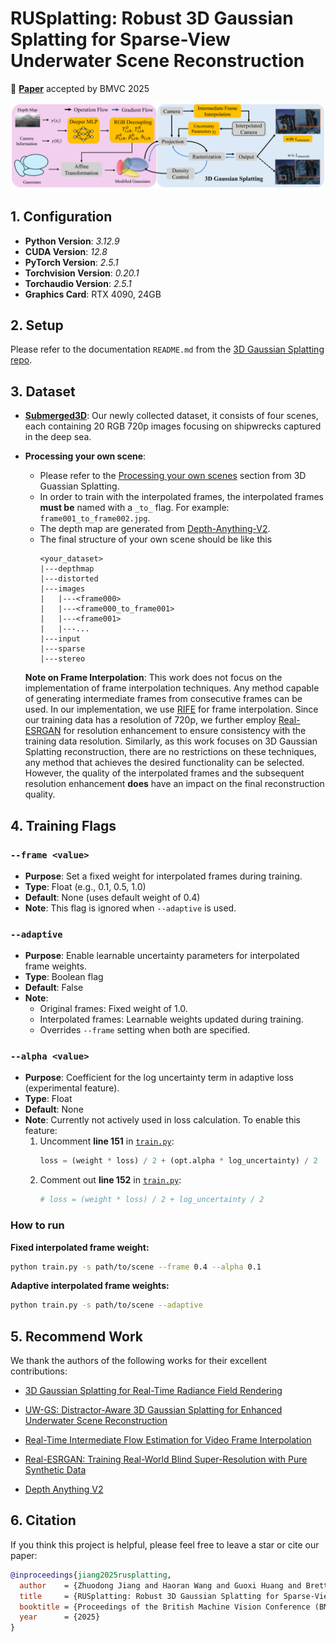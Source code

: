 # RUSplatting: Robust 3D Gaussian Splatting for Sparse-View Underwater Scene Reconstruction

📄 [**Paper**](https://arxiv.org/abs/2505.15737) accepted by BMVC 2025

![RUSplatting Overview](image/overview_final_v2.png)


## 1. Configuration

- **Python Version**: *3.12.9*
- **CUDA Version**: *12.8* 
- **PyTorch Version**: *2.5.1*
- **Torchvision Version**: *0.20.1*
- **Torchaudio Version**: *2.5.1*
- **Graphics Card**: RTX 4090, 24GB

## 2. Setup

Please refer to the documentation `README.md` from the [3D Gaussian Splatting repo](https://github.com/graphdeco-inria/gaussian-splatting).

## 3. Dataset

- [**Submerged3D**](https://zenodo.org/records/15482420): Our newly collected dataset, it consists of four scenes, each containing 20 RGB 720p images focusing on shipwrecks captured in the deep sea.
- **Processing your own scene**:
  - Please refer to the [Processing your own scenes](https://github.com/graphdeco-inria/gaussian-splatting?tab=readme-ov-file#processing-your-own-scenes) section from 3D Guassian Splatting.
  - In order to train with the interpolated frames, the interpolated frames **must be** named with a `_to_` flag. For example: `frame001_to_frame002.jpg`.
  - The depth map are generated from [Depth-Anything-V2](https://github.com/DepthAnything/Depth-Anything-V2).
  - The final structure of your own scene should be like this
    ```
    <your_dataset>
    |---depthmap
    |---distorted
    |---images
    |   |---<frame000>
    |   |---<frame000_to_frame001>
    |   |---<frame001>
    |   |---...
    |---input
    |---sparse
    |---stereo
    ```
  
  **Note on Frame Interpolation**: This work does not focus on the implementation of frame interpolation techniques. Any method capable of generating intermediate frames from consecutive frames can be used. In our implementation, we use [RIFE](https://github.com/hzwer/ECCV2022-RIFE) for frame interpolation. Since our training data has a resolution of 720p, we further employ [Real-ESRGAN](https://github.com/xinntao/Real-ESRGAN) for resolution enhancement to ensure consistency with the training data resolution. Similarly, as this work focuses on 3D Gaussian Splatting reconstruction, there are no restrictions on these techniques, any method that achieves the desired functionality can be selected. However, the quality of the interpolated frames and the subsequent resolution enhancement **does** have an impact on the final reconstruction quality.

## 4. Training Flags

### `--frame <value>`
- **Purpose**: Set a fixed weight for interpolated frames during training.
- **Type**: Float (e.g., 0.1, 0.5, 1.0)
- **Default**: None (uses default weight of 0.4)
- **Note**: This flag is ignored when `--adaptive` is used.

### `--adaptive`
- **Purpose**: Enable learnable uncertainty parameters for interpolated frame weights.
- **Type**: Boolean flag
- **Default**: False
- **Note**: 
  - Original frames: Fixed weight of 1.0.
  - Interpolated frames: Learnable weights updated during training.
  - Overrides `--frame` setting when both are specified.

### `--alpha <value>`  
- **Purpose**: Coefficient for the log uncertainty term in adaptive loss (experimental feature).
- **Type**: Float
- **Default**: None
- **Note**: Currently not actively used in loss calculation. To enable this feature:
  1. Uncomment **line 151** in [`train.py`](train.py): 
     ```python
     loss = (weight * loss) / 2 + (opt.alpha * log_uncertainty) / 2
     ```
  2. Comment out **line 152** in [`train.py`](train.py):
     ```python
     # loss = (weight * loss) / 2 + log_uncertainty / 2
     ```

### How to run

**Fixed interpolated frame weight:**
```bash
python train.py -s path/to/scene --frame 0.4 --alpha 0.1
```

**Adaptive interpolated frame weights:**
```bash
python train.py -s path/to/scene --adaptive
```

## 5. Recommend Work

We thank the authors of the following works for their excellent contributions:

- [3D Gaussian Splatting for Real-Time Radiance Field Rendering](https://arxiv.org/abs/2308.04079)

- [UW-GS: Distractor-Aware 3D Gaussian Splatting for Enhanced Underwater Scene Reconstruction](https://ieeexplore.ieee.org/abstract/document/10943785?casa_token=RXKIhV0c9x8AAAAA:WQS_9BCj2dmsPwWBEcHtqRa18_DxVwletzpoBQyQvnPMu_YLKlgdaPYC5CDc5F_YS0Ufuo9qdbU)

- [Real-Time Intermediate Flow Estimation for Video Frame Interpolation](https://arxiv.org/abs/2011.06294)

- [Real-ESRGAN: Training Real-World Blind Super-Resolution with Pure Synthetic Data](https://arxiv.org/abs/2107.10833)


- [Depth Anything V2](https://arxiv.org/abs/2406.09414)

## 6. Citation

If you think this project is helpful, please feel free to leave a star or cite our paper:

```bibtex
@inproceedings{jiang2025rusplatting,
  author    = {Zhuodong Jiang and Haoran Wang and Guoxi Huang and Brett Seymour and Nantheera Anantrasirichai},
  title     = {RUSplatting: Robust 3D Gaussian Splatting for Sparse-View Underwater Scene Reconstruction},
  booktitle = {Proceedings of the British Machine Vision Conference (BMVC)},
  year      = {2025}
}
```
